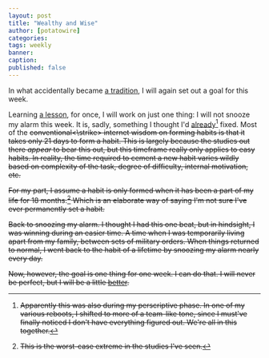 ```yaml
---
layout: post
title: "Wealthy and Wise"
author: [potatowire]
categories: 
tags: weekly
banner: 
caption:
published: false
---
```


In what accidentally became [a tradition](https://with.thegra.in/archive?search=weekly), I will again set out a goal for this week.

Learning [a lesson](https://with.thegra.in/cold-water), for once, I will work on just one thing: I will not snooze my alarm this week. It is, sadly, something I thought I'd [already](https://with.thegra.in/dont-snooze)[^1] fixed. Most of the <strike>conventional<\strike> internet wisdom on forming habits is that it takes only 21 days to form a habit. This is largely because the studies out there *appear* to bear this out, but this timeframe really only applies to easy habits. In reality, the time required to cement a new habit varies wildly based on complexity of the task, degree of difficulty, internal motivation, etc. 

For my part, I assume a habit is only formed when it has been a part of my life for 18 months.[^2] Which is an elaborate way of saying I'm not sure I've ever permanently set a habit. 

Back to snoozing my alarm. I thought I had this one beat, but in hindsight, I was winning during an easier time. A time when I was temporarily living apart from my family, between sets of military orders. When things returned to normal, I went back to the habit of a lifetime by snoozing my alarm nearly every day.

Now, however, the goal is one thing for one week. I can do that. I will never be perfect, but I will be a little [better](https://with.thegra.in/better).

[^1]: Apparently this was also during my perscriptive phase. In one of my various reboots, I shifted to more of a team-like tone, since I must've finally noticed I don't have everything figured out. We're all in this together.

[^2]:	This is the worst-case extreme in the studies I've seen.
